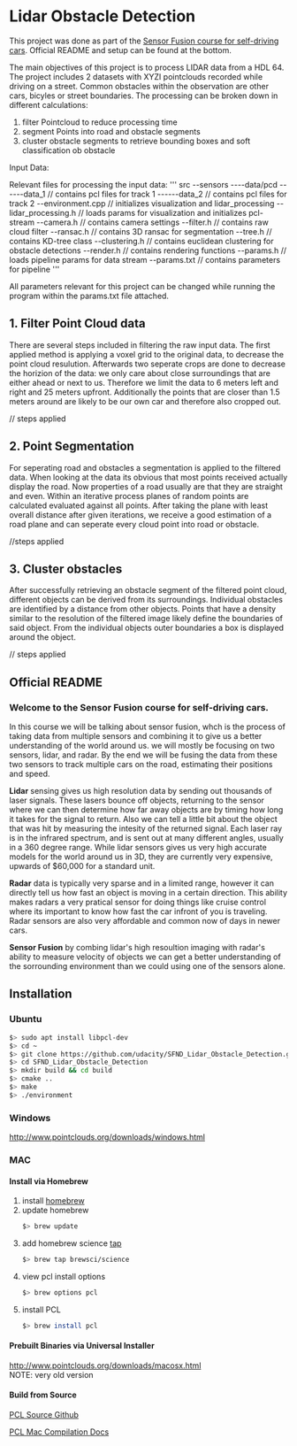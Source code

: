 # Lidar Obstacle Detection

This project was done as part of the [Sensor Fusion course for self-driving cars](https://github.com/udacity/SFND-LIDAR-Obstacle-Detection). Official README and setup can be found at the bottom.

The main objectives of this project is to process LIDAR data from a HDL 64. The project includes 2 datasets with XYZI pointclouds recorded while driving on a street. Common obstacles within the observation are other cars, bicyles or street boundaries. The processing can be broken down in different calculations:
1. filter Pointcloud to reduce processing time
2. segment Points into road and obstacle segments
3. cluster obstacle segments to retrieve bounding boxes and soft classification ob obstacle

Input Data:


Relevant files for processing the input data:
'''
src
--sensors
----data/pcd
------data_1 			// contains pcl files for track 1
------data_2 			// contains pcl files for track 2
--environment.cpp 		// initializes visualization and lidar_processing
--lidar_processing.h 	// loads params for visualization and initializes pcl-stream
--camera.h 				// contains camera settings
--filter.h 				// contains raw cloud filter
--ransac.h 				// contains 3D ransac for segmentation
--tree.h 				// contains KD-tree class
--clustering.h 			// contains euclidean clustering for obstacle detections
--render.h 				// contains rendering functions
--params.h 				// loads pipeline params for data stream
--params.txt 			// contains parameters for pipeline
'''

All parameters relevant for this project can be changed while running the program within the params.txt file attached. 


## 1. Filter Point Cloud data

There are several steps included in filtering the raw input data. The first applied method is applying a voxel grid to the original data, to decrease the point cloud resulution. Afterwards two seperate crops are done to decrease the horizion of the data: we only care about close surroundings that are either ahead or next to us. Therefore we limit the data to 6 meters left and right and 25 meters upfront. Additionally the points that are closer than 1.5 meters around are likely to be our own car and therefore also cropped out. 

// steps applied

## 2. Point Segmentation

For seperating road and obstacles a segmentation is applied to the filtered data. When looking at the data its obvious that most points received actually display the road. Now properties of a road usually are that they are straight and even. Within an iterative process planes of random points are calculated evaluated against all points. After taking the plane with least overall distance after given iterations, we receive a good estimation of a road plane and can seperate every cloud point into road or obstacle.

//steps applied

## 3. Cluster obstacles

After successfully retrieving an obstacle segment of the filtered point cloud, different objects can be derived from its surroundings. Individual obstacles are identified by a distance from other objects. Points that have a density similar to the resolution of the filtered image likely define the boundaries of said object. From the individual objects outer boundaries a box is displayed around the object.

// steps applied


## Official README

### Welcome to the Sensor Fusion course for self-driving cars.

In this course we will be talking about sensor fusion, whch is the process of taking data from multiple sensors and combining it to give us a better understanding of the world around us. we will mostly be focusing on two sensors, lidar, and radar. By the end we will be fusing the data from these two sensors to track multiple cars on the road, estimating their positions and speed.

**Lidar** sensing gives us high resolution data by sending out thousands of laser signals. These lasers bounce off objects, returning to the sensor where we can then determine how far away objects are by timing how long it takes for the signal to return. Also we can tell a little bit about the object that was hit by measuring the intesity of the returned signal. Each laser ray is in the infrared spectrum, and is sent out at many different angles, usually in a 360 degree range. While lidar sensors gives us very high accurate models for the world around us in 3D, they are currently very expensive, upwards of $60,000 for a standard unit.

**Radar** data is typically very sparse and in a limited range, however it can directly tell us how fast an object is moving in a certain direction. This ability makes radars a very pratical sensor for doing things like cruise control where its important to know how fast the car infront of you is traveling. Radar sensors are also very affordable and common now of days in newer cars.

**Sensor Fusion** by combing lidar's high resoultion imaging with radar's ability to measure velocity of objects we can get a better understanding of the sorrounding environment than we could using one of the sensors alone.


## Installation

### Ubuntu 

```bash
$> sudo apt install libpcl-dev
$> cd ~
$> git clone https://github.com/udacity/SFND_Lidar_Obstacle_Detection.git
$> cd SFND_Lidar_Obstacle_Detection
$> mkdir build && cd build
$> cmake ..
$> make
$> ./environment
```

### Windows 

http://www.pointclouds.org/downloads/windows.html

### MAC

#### Install via Homebrew
1. install [homebrew](https://brew.sh/)
2. update homebrew 
	```bash
	$> brew update
	```
3. add  homebrew science [tap](https://docs.brew.sh/Taps) 
	```bash
	$> brew tap brewsci/science
	```
4. view pcl install options
	```bash
	$> brew options pcl
	```
5. install PCL 
	```bash
	$> brew install pcl
	```

#### Prebuilt Binaries via Universal Installer
http://www.pointclouds.org/downloads/macosx.html  
NOTE: very old version 

#### Build from Source

[PCL Source Github](https://github.com/PointCloudLibrary/pcl)

[PCL Mac Compilation Docs](http://www.pointclouds.org/documentation/tutorials/compiling_pcl_macosx.php)
